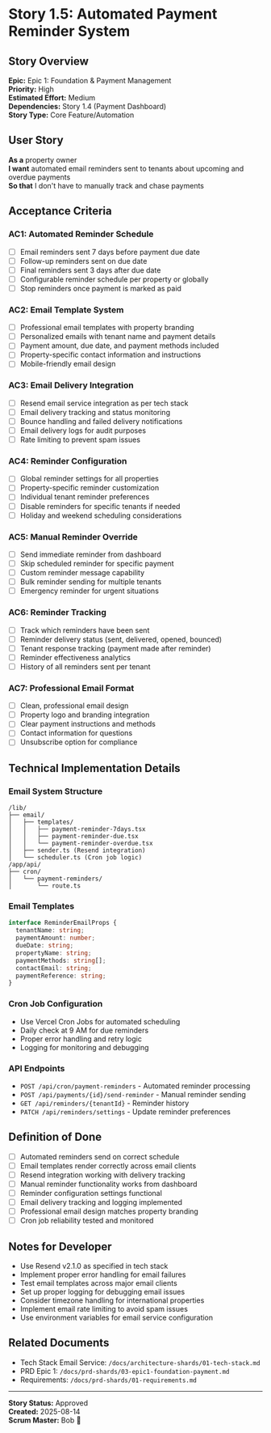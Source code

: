 # Story 1.5: Automated Payment Reminder System

## Story Overview
**Epic:** Epic 1: Foundation & Payment Management  
**Priority:** High  
**Estimated Effort:** Medium  
**Dependencies:** Story 1.4 (Payment Dashboard)  
**Story Type:** Core Feature/Automation  

## User Story
**As a** property owner  
**I want** automated email reminders sent to tenants about upcoming and overdue payments  
**So that** I don't have to manually track and chase payments  

## Acceptance Criteria

### AC1: Automated Reminder Schedule
- [ ] Email reminders sent 7 days before payment due date
- [ ] Follow-up reminders sent on due date
- [ ] Final reminders sent 3 days after due date
- [ ] Configurable reminder schedule per property or globally
- [ ] Stop reminders once payment is marked as paid

### AC2: Email Template System
- [ ] Professional email templates with property branding
- [ ] Personalized emails with tenant name and payment details
- [ ] Payment amount, due date, and payment methods included
- [ ] Property-specific contact information and instructions
- [ ] Mobile-friendly email design

### AC3: Email Delivery Integration
- [ ] Resend email service integration as per tech stack
- [ ] Email delivery tracking and status monitoring
- [ ] Bounce handling and failed delivery notifications
- [ ] Email delivery logs for audit purposes
- [ ] Rate limiting to prevent spam issues

### AC4: Reminder Configuration
- [ ] Global reminder settings for all properties
- [ ] Property-specific reminder customization
- [ ] Individual tenant reminder preferences
- [ ] Disable reminders for specific tenants if needed
- [ ] Holiday and weekend scheduling considerations

### AC5: Manual Reminder Override
- [ ] Send immediate reminder from dashboard
- [ ] Skip scheduled reminder for specific payment
- [ ] Custom reminder message capability
- [ ] Bulk reminder sending for multiple tenants
- [ ] Emergency reminder for urgent situations

### AC6: Reminder Tracking
- [ ] Track which reminders have been sent
- [ ] Reminder delivery status (sent, delivered, opened, bounced)
- [ ] Tenant response tracking (payment made after reminder)
- [ ] Reminder effectiveness analytics
- [ ] History of all reminders sent per tenant

### AC7: Professional Email Format
- [ ] Clean, professional email design
- [ ] Property logo and branding integration
- [ ] Clear payment instructions and methods
- [ ] Contact information for questions
- [ ] Unsubscribe option for compliance

## Technical Implementation Details

### Email System Structure
```
/lib/
├── email/
│   ├── templates/
│   │   ├── payment-reminder-7days.tsx
│   │   ├── payment-reminder-due.tsx
│   │   └── payment-reminder-overdue.tsx
│   ├── sender.ts (Resend integration)
│   └── scheduler.ts (Cron job logic)
/app/api/
├── cron/
│   └── payment-reminders/
│       └── route.ts
```

### Email Templates
```typescript
interface ReminderEmailProps {
  tenantName: string;
  paymentAmount: number;
  dueDate: string;
  propertyName: string;
  paymentMethods: string[];
  contactEmail: string;
  paymentReference: string;
}
```

### Cron Job Configuration
- Use Vercel Cron Jobs for automated scheduling
- Daily check at 9 AM for due reminders
- Proper error handling and retry logic
- Logging for monitoring and debugging

### API Endpoints
- `POST /api/cron/payment-reminders` - Automated reminder processing
- `POST /api/payments/{id}/send-reminder` - Manual reminder sending
- `GET /api/reminders/{tenantId}` - Reminder history
- `PATCH /api/reminders/settings` - Update reminder preferences

## Definition of Done
- [ ] Automated reminders send on correct schedule
- [ ] Email templates render correctly across email clients
- [ ] Resend integration working with delivery tracking
- [ ] Manual reminder functionality works from dashboard
- [ ] Reminder configuration settings functional
- [ ] Email delivery tracking and logging implemented
- [ ] Professional email design matches property branding
- [ ] Cron job reliability tested and monitored

## Notes for Developer
- Use Resend v2.1.0 as specified in tech stack
- Implement proper error handling for email failures
- Test email templates across major email clients
- Set up proper logging for debugging email issues
- Consider timezone handling for international properties
- Implement email rate limiting to avoid spam issues
- Use environment variables for email service configuration

## Related Documents
- Tech Stack Email Service: `/docs/architecture-shards/01-tech-stack.md`
- PRD Epic 1: `/docs/prd-shards/03-epic1-foundation-payment.md`
- Requirements: `/docs/prd-shards/01-requirements.md`

---
**Story Status:** Approved  
**Created:** 2025-08-14  
**Scrum Master:** Bob 🏃
